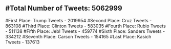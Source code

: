 #Total Number of Tweets: 5062999 
---
#First Place: Trump Tweets - 2019954
#Second Place: Cruz Tweets - 863108
#Third Place: Clinton Tweets - 583035
#Fourth Place: Rubio Tweets - 511138
#Fifth Place: Jeb! Tweets - 459774
#Sixth Place: Sanders Tweets - 334212
#Seventh Place: Carson Tweets - 154165
#Last Place: Kasich Tweets - 137613
